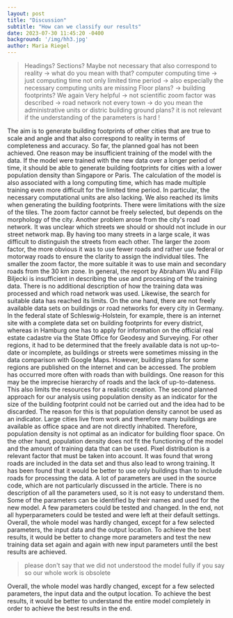 ```yaml
---
layout: post
title: "Discussion"
subtitle: "How can we classify our results"
date: 2023-07-30 11:45:20 -0400
background: '/img/hh3.jpg'
author: Maria Riegel
---
```

> Headings? Sections? Maybe not necessary
> that also correspond to reality -> what do you mean with that?
> computer computing time -> just computing time
> not only limited time period -> also especially the necessary computing units are missing
> Floor plans? -> building footprints?
> We again
> Very helpful -> not scientific 
> zoom factor was described -> road network not 
> every town -> do you mean the administrative units or distric
> building ground plans?
> it is not relevant if the understanding of the parameters is hard !

 The aim is to generate building footprints of other cities that are true to scale and angle and that also correspond to reality in terms of completeness and accuracy. So far, the planned goal has not been achieved. One reason may be insufficient training of the model with the data. If the model were trained with the new data over a longer period of time, it should be able to generate building footprints for cities with a lower population density than Singapore or Paris. The calculation of the model is also associated with a long computing time, which has made multiple training even more difficult for the limited time period. In particular, the necessary computational units are also lacking.
We also reached its limits when generating the building footprints. There were limitations with the size of the tiles. The zoom factor cannot be freely selected, but depends on the morphology of the city. Another problem arose from the city's road network. It was unclear which streets we should or should not include in our street network map. By having too many streets in a large scale, it was difficult to distinguish the streets from each other. The larger the zoom factor, the more obvious it was to use fewer roads and rather use federal or motorway roads to ensure the clarity to assign the individual tiles. The smaller the zoom factor, the more suitable it was to use main and secondary roads from the 30 km zone.
In general, the report by Abraham Wu and Filip Biljecki is insufficient in describing the use and processing of the training data. There is no additional description of how the training data was processed and which road network was used.
Likewise, the search for suitable data has reached its limits. On the one hand, there are not freely available data sets on buildings or road networks for every city in Germany. In the federal state of Schleswig-Holstein, for example, there is an internet site with a complete data set on building footprints for every district, whereas in Hamburg one has to apply for information on the official real estate cadastre via the State Office for Geodesy and Surveying. For other regions, it had to be determined that the freely available data is not up-to-date or incomplete, as buildings or streets were sometimes missing in the data comparison with Google Maps. However, building plans for some regions are published on the internet and can be accessed. The problem has occurred more often with roads than with buildings. One reason for this may be the imprecise hierarchy of roads and the lack of up-to-dateness. This also limits the resources for a realistic creation.
The second planned approach for our analysis using population density as an indicator for the size of the building footprint could not be carried out and the idea had to be discarded. The reason for this is that population density cannot be used as an indicator. Large cities live from work and therefore many buildings are available as office space and are not directly inhabited. Therefore, population density is not optimal as an indicator for building floor space. On the other hand, population density does not fit the functioning of the model and the amount of training data that can be used.
Pixel distribution is a relevant factor that must be taken into account. It was found that wrong roads are included in the data set and thus also lead to wrong training. It has been found that it would be better to use only buildings than to include roads for processing the data.
A lot of parameters are used in the source code, which are not particularly discussed in the article. There is no description of all the parameters used, so it is not easy to understand them. Some of the parameters can be identified by their names and used for the new model. A few parameters could be tested and changed. In the end, not all hyperparameters could be tested and were left at their default settings.
Overall, the whole model was hardly changed, except for a few selected parameters, the input data and the output location. To achieve the best results, it would be better to change more parameters and test the new training data set again and again with new input parameters until the best results are achieved.



> please don't say that we did not understood the model fully if you say so our whole work is obsolete

Overall, the whole model was hardly changed, except for a few selected parameters, the input data and the output location. To achieve the best results, it would be better to understand the entire model completely in order to achieve the best results in the end.
